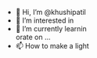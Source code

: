 - 👋 Hi, I’m @khushipatil
- 👀 I’m interested in 
- 🌱 I’m currently learnin     
orate on ...
- 📫 How to make a light

<!---
khushipatil is a ✨ special ✨ repository because its `README.md` (this file) appears on your GitHub profile.
You can click the Preview link to take a look at your changes. 
--->
